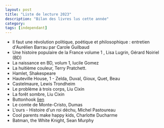 ```yaml
---
layout: post
title: "Liste de lecture 2023"
description: "Bilan des livres lus cette année"
category: 
tags: [independant]
---
```


* Il faut une révolution politique, poétique et philosophique : entretien d'Aurélien Barrau par Carole Guilbaud
* Une histoire populaire de la France volume 1 , Lisa Lugrin, Gérard Noiriel (BD)
* La naissance en BD, volum 1, lucile Gomez
* La huitième couleur, Terry Pratchett.   
* Hamlet, Shakespeare
* Hauteville House, 1 - Zelda, Duval, Gioux, Quet, Beau
* Castelmaure, Lewis Trondheim
* Le problème à trois corps, Liu Cixin
* La forêt sombre, Liu Cixin
* Buttonhook [lien](https://itch.io/b/1913/buttonhook-1)
* Le comte de Monte-Cristo, Dumas
* L'ours - Histoire d'un roi déchu, Michel Pastoureau
* Cool parents make happy kids, Charlotte Ducharme
* Batman, the White Knight, Sean Murphy
